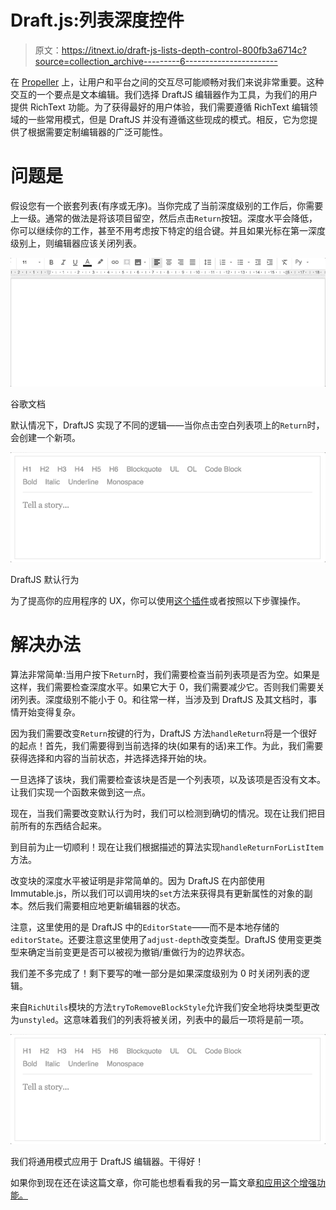 # Draft.js:列表深度控件

> 原文：<https://itnext.io/draft-js-lists-depth-control-800fb3a6714c?source=collection_archive---------6----------------------->

在 [Propeller](https://www.propellercrm.com/) 上，让用户和平台之间的交互尽可能顺畅对我们来说非常重要。这种交互的一个要点是文本编辑。我们选择 DraftJS 编辑器作为工具，为我们的用户提供 RichText 功能。为了获得最好的用户体验，我们需要遵循 RichText 编辑领域的一些常用模式，但是 DraftJS 并没有遵循这些现成的模式。相反，它为您提供了根据需要定制编辑器的广泛可能性。

# 问题是

假设您有一个嵌套列表(有序或无序)。当你完成了当前深度级别的工作后，你需要上一级。通常的做法是将该项目留空，然后点击`Return`按钮。深度水平会降低，你可以继续你的工作，甚至不用考虑按下特定的组合键。并且如果光标在第一深度级别上，则编辑器应该关闭列表。

![](img/d9edcc8a28ea157a678b238531a8a67c.png)

谷歌文档

默认情况下，DraftJS 实现了不同的逻辑——当你点击空白列表项上的`Return`时，会创建一个新项。

![](img/acd2d85c36e01f804bde87b3193ba5da.png)

DraftJS 默认行为

为了提高你的应用程序的 UX，你可以使用[这个插件](https://www.npmjs.com/package/draft-js-list-depth-plugin)或者按照以下步骤操作。

# 解决办法

算法非常简单:当用户按下`Return`时，我们需要检查当前列表项是否为空。如果是这样，我们需要检查深度水平。如果它大于 0，我们需要减少它。否则我们需要关闭列表。深度级别不能小于 0。和往常一样，当涉及到 DraftJS 及其文档时，事情开始变得复杂。

因为我们需要改变`Return`按键的行为，DraftJS 方法`handleReturn`将是一个很好的起点！首先，我们需要得到当前选择的块(如果有的话)来工作。为此，我们需要获得选择和内容的当前状态，并选择选择开始的块。

一旦选择了该块，我们需要检查该块是否是一个列表项，以及该项是否没有文本。让我们实现一个函数来做到这一点。

现在，当我们需要改变默认行为时，我们可以检测到确切的情况。现在让我们把目前所有的东西结合起来。

到目前为止一切顺利！现在让我们根据描述的算法实现`handleReturnForListItem`方法。

改变块的深度水平被证明是非常简单的。因为 DraftJS 在内部使用 Immutable.js，所以我们可以调用块的`set`方法来获得具有更新属性的对象的副本。然后我们需要相应地更新编辑器的状态。

注意，这里使用的是 DraftJS 中的`EditorState`——而不是本地存储的`editorState`。还要注意这里使用了`adjust-depth`改变类型。DraftJS 使用变更类型来确定当前变更是否可以被视为撤销/重做行为的边界状态。

我们差不多完成了！剩下要写的唯一部分是如果深度级别为 0 时关闭列表的逻辑。

来自`RichUtils`模块的方法`tryToRemoveBlockStyle`允许我们安全地将块类型更改为`unstyled`。这意味着我们的列表将被关闭，列表中的最后一项将是前一项。

![](img/66ca9b7e1b9e65ae2dbc233612d87814.png)

我们将通用模式应用于 DraftJS 编辑器。干得好！

如果你到现在还在读这篇文章，你可能也想看看我的另一篇文章[和应用这个增强功能。](https://medium.com/@semin_andrey/multiline-items-in-draft-js-list-97075eaae608)